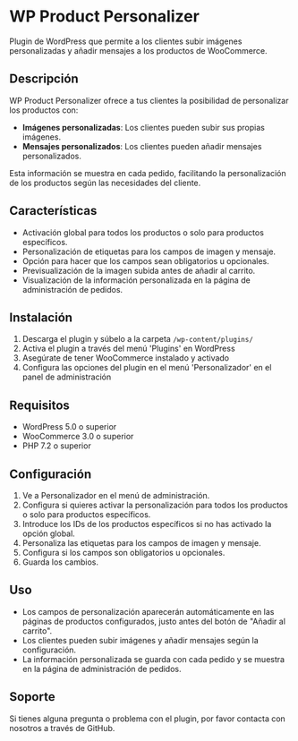# WP Product Personalizer

Plugin de WordPress que permite a los clientes subir imágenes personalizadas y añadir mensajes a los productos de WooCommerce.

## Descripción

WP Product Personalizer ofrece a tus clientes la posibilidad de personalizar los productos con:

- **Imágenes personalizadas**: Los clientes pueden subir sus propias imágenes.
- **Mensajes personalizados**: Los clientes pueden añadir mensajes personalizados.

Esta información se muestra en cada pedido, facilitando la personalización de los productos según las necesidades del cliente.

## Características

- Activación global para todos los productos o solo para productos específicos.
- Personalización de etiquetas para los campos de imagen y mensaje.
- Opción para hacer que los campos sean obligatorios u opcionales.
- Previsualización de la imagen subida antes de añadir al carrito.
- Visualización de la información personalizada en la página de administración de pedidos.

## Instalación

1. Descarga el plugin y súbelo a la carpeta `/wp-content/plugins/`
2. Activa el plugin a través del menú 'Plugins' en WordPress
3. Asegúrate de tener WooCommerce instalado y activado
4. Configura las opciones del plugin en el menú 'Personalizador' en el panel de administración

## Requisitos

- WordPress 5.0 o superior
- WooCommerce 3.0 o superior
- PHP 7.2 o superior

## Configuración

1. Ve a Personalizador en el menú de administración.
2. Configura si quieres activar la personalización para todos los productos o solo para productos específicos.
3. Introduce los IDs de los productos específicos si no has activado la opción global.
4. Personaliza las etiquetas para los campos de imagen y mensaje.
5. Configura si los campos son obligatorios u opcionales.
6. Guarda los cambios.

## Uso

- Los campos de personalización aparecerán automáticamente en las páginas de productos configurados, justo antes del botón de "Añadir al carrito".
- Los clientes pueden subir imágenes y añadir mensajes según la configuración.
- La información personalizada se guarda con cada pedido y se muestra en la página de administración de pedidos.

## Soporte

Si tienes alguna pregunta o problema con el plugin, por favor contacta con nosotros a través de GitHub.